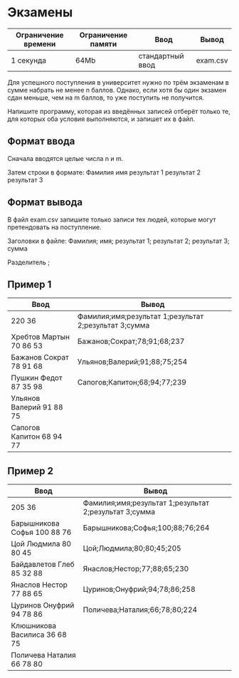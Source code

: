 # Экзамены
|Ограничение времени|Ограничение памяти|Ввод| Вывод    |
|---|---|---|----------|
|1 секунда|64Mb|стандартный ввод| exam.csv |


Для успешного поступления в университет нужно по трём экзаменам в сумме набрать не менее n баллов. Однако, если хотя бы один экзамен сдан меньше, чем на m баллов, то уже поступить не получится.

Напишите программу, которая из введённых записей отберёт только те, для которых оба условия выполняются, и запишет их в файл.
## Формат ввода
Сначала вводятся целые числа n и m.

Затем строки в формате:
Фамилия имя результат 1 результат 2 результат 3

## Формат вывода

В файл exam.csv запишите только записи тех людей, которые могут претендовать на поступление.

Заголовки в файле:
Фамилия; имя; результат 1; результат 2; результат 3; сумма

Разделитель ;

## Пример 1
| Ввод                       | Вывод                                               |
|----------------------------|-----------------------------------------------------|
| 220 36                     | Фамилия;имя;результат 1;результат 2;результат 3;сумма|
| Хребтов Мартын 70 86 53    | Бажанов;Сократ;78;91;68;237|
| Бажанов Сократ 78 91 68    | Ульянов;Валерий;91;88;75;254|
| Пушкин Федот 87 35 98      |Сапогов;Капитон;68;94;77;239|
| Ульянов Валерий 91 88 75   ||
| Сапогов Капитон 68 94 77   ||



## Пример 2
| Ввод                       | Вывод                                               |
|----------------------------|-----------------------------------------------------|
| 205 36                     | Фамилия;имя;результат 1;результат 2;результат 3;сумма|
| Барышникова Софья 100 88 76    | Барышникова;Софья;100;88;76;264|
| Цой Людмила 80 80 45   | Цой;Людмила;80;80;45;205|
| Байдавлетов Глеб 85 32 88      |Янаслов;Нестор;77;88;65;230|
| Янаслов Нестор 77 88 65   |Цуринов;Онуфрий;94;78;86;258|
| Цуринов Онуфрий 94 78 86   |Поличева;Наталия;66;78;80;224|
| Клюшникова Василиса 36 68 75   ||
| Поличева Наталия 66 78 80   ||



